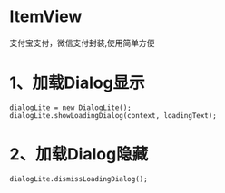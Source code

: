 # ItemView

支付宝支付，微信支付封装,使用简单方便

# 1、加载Dialog显示
```
dialogLite = new DialogLite();
dialogLite.showLoadingDialog(context, loadingText);
```

# 2、加载Dialog隐藏
```
dialogLite.dismissLoadingDialog();
```
